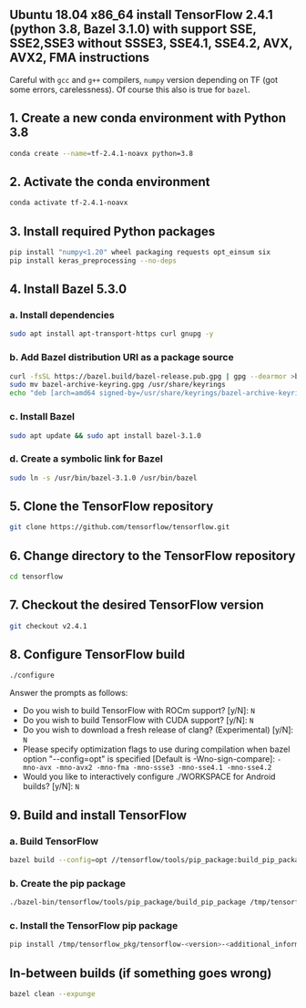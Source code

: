 ## Ubuntu 18.04 x86_64 install TensorFlow 2.4.1 (python 3.8, Bazel 3.1.0) with support SSE, SSE2,SSE3 without SSSE3, SSE4.1, SSE4.2, AVX, AVX2, FMA instructions

Careful with `gcc` and `g++` compilers, `numpy` version depending on TF (got some errors, carelessness). Of course this also is true for `bazel`.

## 1. Create a new conda environment with Python 3.8
```bash
conda create --name=tf-2.4.1-noavx python=3.8
```

## 2. Activate the conda environment
```bash
conda activate tf-2.4.1-noavx
```

## 3. Install required Python packages
```bash
pip install "numpy<1.20" wheel packaging requests opt_einsum six
pip install keras_preprocessing --no-deps
```

## 4. Install Bazel 5.3.0
### a. Install dependencies
```bash
sudo apt install apt-transport-https curl gnupg -y
```

### b. Add Bazel distribution URI as a package source
```bash
curl -fsSL https://bazel.build/bazel-release.pub.gpg | gpg --dearmor >bazel-archive-keyring.gpg
sudo mv bazel-archive-keyring.gpg /usr/share/keyrings
echo "deb [arch=amd64 signed-by=/usr/share/keyrings/bazel-archive-keyring.gpg] https://storage.googleapis.com/bazel-apt stable jdk1.8" | sudo tee /etc/apt/sources.list.d/bazel.list
```

### c. Install Bazel
```bash
sudo apt update && sudo apt install bazel-3.1.0
```

### d. Create a symbolic link for Bazel
```bash
sudo ln -s /usr/bin/bazel-3.1.0 /usr/bin/bazel
```

## 5. Clone the TensorFlow repository
```bash
git clone https://github.com/tensorflow/tensorflow.git
```
## 6. Change directory to the TensorFlow repository
```bash
cd tensorflow
```

## 7. Checkout the desired TensorFlow version
```bash
git checkout v2.4.1
```

## 8. Configure TensorFlow build
```bash
./configure
```

Answer the prompts as follows:
- Do you wish to build TensorFlow with ROCm support? [y/N]: `N`
- Do you wish to build TensorFlow with CUDA support? [y/N]: `N`
- Do you wish to download a fresh release of clang? (Experimental) [y/N]: `N`
- Please specify optimization flags to use during compilation when bazel option "--config=opt" is specified [Default is -Wno-sign-compare]: `-mno-avx -mno-avx2 -mno-fma -mno-ssse3 -mno-sse4.1 -mno-sse4.2`
- Would you like to interactively configure ./WORKSPACE for Android builds? [y/N]: `N`

## 9. Build and install TensorFlow
### a. Build TensorFlow
```bash
bazel build --config=opt //tensorflow/tools/pip_package:build_pip_package
```

### b. Create the pip package
```bash
./bazel-bin/tensorflow/tools/pip_package/build_pip_package /tmp/tensorflow_pkg
```

### c. Install the TensorFlow pip package
```bash
pip install /tmp/tensorflow_pkg/tensorflow-<version>-<additional_information>.whl
```

## In-between builds (if something goes wrong)
```bash
bazel clean --expunge
```

